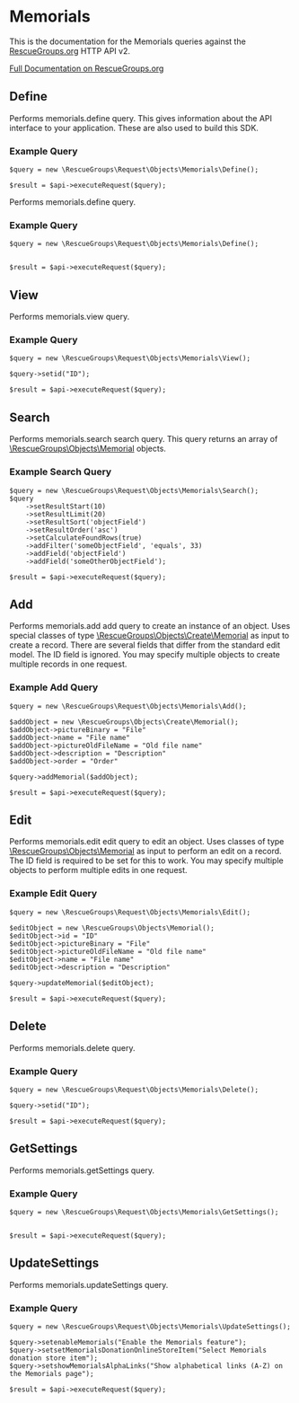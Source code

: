 # Memorials

This is the documentation for the Memorials queries against the [RescueGroups.org](https://www.rescuegroups.org/) HTTP API v2.

[Full Documentation on RescueGroups.org](https://userguide.rescuegroups.org/display/APIDG/Object+definitions#Objectdefinitions-memorials)

## Define
Performs memorials.define query. This gives information about the API interface to your application. These are also used to build this SDK.

### Example Query

    $query = new \RescueGroups\Request\Objects\Memorials\Define();

    $result = $api->executeRequest($query);
Performs memorials.define query.

### Example Query

    $query = new \RescueGroups\Request\Objects\Memorials\Define();


    $result = $api->executeRequest($query);

## View
Performs memorials.view query.

### Example Query

    $query = new \RescueGroups\Request\Objects\Memorials\View();

    $query->setid("ID");

    $result = $api->executeRequest($query);

## Search
Performs memorials.search search query. This query returns an array of [\RescueGroups\Objects\Memorial](../../../src/Objects/Memorial.php) objects.

### Example Search Query

    $query = new \RescueGroups\Request\Objects\Memorials\Search();
    $query
        ->setResultStart(10)
        ->setResultLimit(20)
        ->setResultSort('objectField')
        ->setResultOrder('asc')
        ->setCalculateFoundRows(true)
        ->addFilter('someObjectField', 'equals', 33)
        ->addField('objectField')
        ->addField('someOtherObjectField');

    $result = $api->executeRequest($query);
## Add
Performs memorials.add add query to create an instance of an object. Uses special classes of type [\RescueGroups\Objects\Create\Memorial](../../../src/Objects/Memorial.php) as input to create a record. There are several fields that differ from the standard edit model. The ID field is ignored. You may specify multiple objects to create multiple records in one request.

### Example Add Query

    $query = new \RescueGroups\Request\Objects\Memorials\Add();

    $addObject = new \RescueGroups\Objects\Create\Memorial();
    $addObject->pictureBinary = "File"
    $addObject->name = "File name"
    $addObject->pictureOldFileName = "Old file name"
    $addObject->description = "Description"
    $addObject->order = "Order"

    $query->addMemorial($addObject);

    $result = $api->executeRequest($query);
## Edit
Performs memorials.edit edit query to edit an object. Uses classes of type [\RescueGroups\Objects\Memorial](../../../src/Objects/Memorial.php) as input to perform an edit on a record. The ID field is required to be set for this to work. You may specify multiple objects to perform multiple edits in one request.

### Example Edit Query

    $query = new \RescueGroups\Request\Objects\Memorials\Edit();

    $editObject = new \RescueGroups\Objects\Memorial();
    $editObject->id = "ID"
    $editObject->pictureBinary = "File"
    $editObject->pictureOldFileName = "Old file name"
    $editObject->name = "File name"
    $editObject->description = "Description"

    $query->updateMemorial($editObject);

    $result = $api->executeRequest($query);
## Delete
Performs memorials.delete query.

### Example Query

    $query = new \RescueGroups\Request\Objects\Memorials\Delete();

    $query->setid("ID");

    $result = $api->executeRequest($query);

## GetSettings
Performs memorials.getSettings query.

### Example Query

    $query = new \RescueGroups\Request\Objects\Memorials\GetSettings();


    $result = $api->executeRequest($query);

## UpdateSettings
Performs memorials.updateSettings query.

### Example Query

    $query = new \RescueGroups\Request\Objects\Memorials\UpdateSettings();

    $query->setenableMemorials("Enable the Memorials feature");
    $query->setsetMemorialsDonationOnlineStoreItem("Select Memorials donation store item");
    $query->setshowMemorialsAlphaLinks("Show alphabetical links (A-Z) on the Memorials page");

    $result = $api->executeRequest($query);

